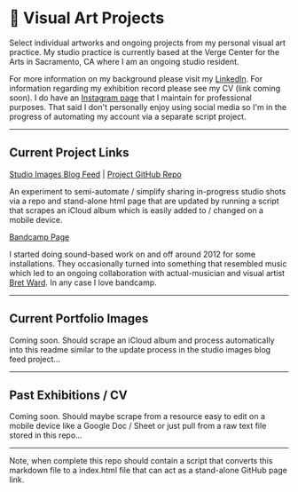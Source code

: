 # 🌻 Visual Art Projects

Select individual artworks and ongoing projects from my personal visual art practice. My studio practice is currently based at the Verge Center for the Arts in Sacramento, CA where I am an ongoing studio resident. 

For more information on my background please visit my [LinkedIn](http://linkedin.com/in/tombetthauser/). For information regarding my exhibition record please see my CV (link coming soon). I do have an [Instagram page](https://www.instagram.com/tombetthauser/) that I maintain for professional purposes. That said I don't personally enjoy using social media so I'm in the progress of automating my account via a separate script project.

***

## Current Project Links

[Studio Images Blog Feed](https://tombetthauser.github.io/studio_blog/) | [Project GitHub Repo](https://github.com/tombetthauser/studio_blog)

An experiment to semi-automate / simplify sharing in-progress studio shots via a repo and stand-alone html page that are updated by running a script that scrapes an iCloud album which is easily added to / changed on a mobile device.

[Bandcamp Page](https://tombetthauser.bandcamp.com/)

I started doing sound-based work on and off around 2012 for some installations. They occasionally turned into something that resembled music which led to an ongoing collaboration with actual-musician and visual artist [Bret Ward](https://www.instagram.com/catfax.exe/). In any case I love bandcamp.

***

## Current Portfolio Images

Coming soon. Should scrape an iCloud album and process automatically into this readme similar to the update process in the studio images blog feed project...

***

## Past Exhibitions / CV

Coming soon. Should maybe scrape from a resource easy to edit on a mobile device like a Google Doc / Sheet or just pull from a raw text file stored in this repo...

***

Note, when complete this repo should contain a script that converts this markdown file to a index.html file that can act as a stand-alone GitHub page link.